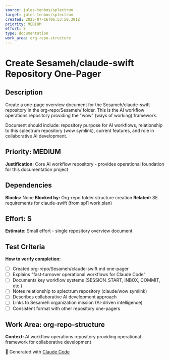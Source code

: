 ```yaml
---
source: jules-tenbos/splectrum
target: jules-tenbos/splectrum
created: 2025-07-16T06:53:50.301Z
priority: MEDIUM
effort: S
type: documentation
work_area: org-repo-structure
---
```


# Create Sesameh/claude-swift Repository One-Pager

## Description
Create a one-page overview document for the Sesameh/claude-swift repository in the org-repo/Sesameh/ folder. This is the AI workflow operations repository providing the "wow" (ways of working) framework.

Document should include: repository purpose for AI workflows, relationship to this splectrum repository (wow symlink), current features, and role in collaborative AI development.

## Priority: MEDIUM
**Justification:** Core AI workflow repository - provides operational foundation for this documentation project

## Dependencies
**Blocks:** None
**Blocked by:** Org-repo folder structure creation
**Related:** SE requirements for claude-swift (from spl1 work plan)

## Effort: S
**Estimate:** Small effort - single repository overview document

## Test Criteria
**How to verify completion:**
- [ ] Created org-repo/Sesameh/claude-swift.md one-pager
- [ ] Explains "fast-turnover operational workflows for Claude Code"
- [ ] Documents key workflow systems (SESSION_START, INBOX, COMMIT, etc.)
- [ ] Notes relationship to splectrum repository (claude/wow symlink)
- [ ] Describes collaborative AI development approach
- [ ] Links to Sesameh organization mission (AI-driven intelligence)
- [ ] Consistent format with other repository one-pagers

## Work Area: org-repo-structure
**Context:** AI workflow operations repository providing operational framework for collaborative development

🤖 Generated with [Claude Code](https://claude.ai/code)
